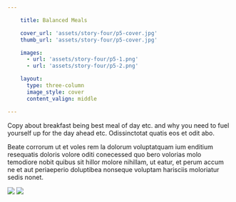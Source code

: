 ```yaml
---

    title: Balanced Meals

    cover_url: 'assets/story-four/p5-cover.jpg'
    thumb_url: 'assets/story-four/p5-cover.jpg'

    images:
      - url: 'assets/story-four/p5-1.png'
      - url: 'assets/story-four/p5-2.png'

    layout:
      type: three-column
      image_style: cover
      content_valign: middle

---
```


Copy about breakfast being best meal of day etc. and why you need to fuel yourself up for the day ahead etc. Odissinctotat quatis eos et odit abo.

Beate corrorum ut et voles rem la dolorum voluptatquam ium enditium resequatis doloris volore oditi conecessed quo bero volorias molo temodiore nobit quibus sit hillor molore nihillam, ut eatur, et perum accum ne et aut periaeperio doluptibea nonseque voluptam harisciis moloriatur sedis nonet.

<img src="assets/story-four/p5-1.png" data-original data-media-id="images:1">
<img src="assets/story-four/p5-2.png" data-original data-media-id="images:2">
